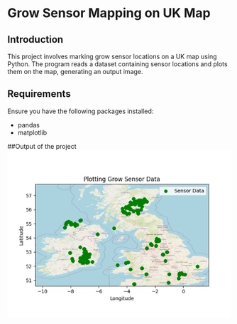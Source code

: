 # Grow Sensor Mapping on UK Map

## Introduction

This project involves marking grow sensor locations on a UK map using Python. The program reads a dataset containing sensor locations and plots them on the map, generating an output image.

## Requirements

Ensure you have the following packages installed:

- pandas
- matplotlib


##Output of the project
![Grow Sensor output](2546871-pythonAss2(growSensoruk)/growSensorUK/YashashGrowLocationsMaps.png)
